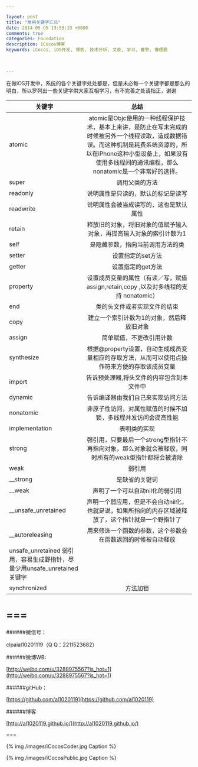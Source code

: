 ```yaml
---

layout: post
title: "常用关键字汇总"
date: 2014-05-05 13:53:19 +0800
comments: true
categories: Foundation
description: iCocos博客
keywords: iCocos, iOS开发, 博客, 技术分析, 文章, 学习, 曹黎, 曹理鹏

 

--- 
```


在做iOS开发中，系统的各个关键字处处都是，但是未必每一个关键字都是那么的明白，所以罗列出一些关键字供大家互相学习，有不完善之处请指正，谢谢




<!--more-->





| 关键字 | 总结|
| ------------- |:-----------:|
| atomic	| atomic是Objc使用的一种线程保护技术，基本上来讲，是防止在写未完成的时候被另外一个线程读取，造成数据错误。而这种机制是耗费系统资源的，所以在iPhone这种小型设备上，如果没有使用多线程间的通讯编程，那么nonatomic是一个非常好的选择。| 
| super	| 调用父类的方法| 
| readonly	| 说明属性是只读的，默认的标记是读写| 
| readwrite	| 说明属性会被当成读写的，这也是默认属性| 
| retain	| 释放旧的对象，将旧对象的值赋予输入对象，再提高输入对象的索引计数为1| 
| self| 	是隐藏参数，指向当前调用方法的类| 
| setter	| 设置指定的set方法| 
| getter	| 设置指定的get方法| 
| property| 	设置成员变量的属性（有读／写，赋值assign,retain,copy ,以及对多线程的支持 nonatomic）| 
| end	| 类的头文件或者实现文件的结束| 
| copy| 	建立一个索引计数为1的对象，然后释放旧对象 | 
| assign	| 简单赋值，不更改引用计数| 
| synthesize	| 根据@property设置，自动生成成员变量相应的存取方法，从而可以使用点操作符来方便的存取该成员变量| 
| import	| 告诉预处理器,将头文件的内容包含到本文件中| 
| dynamic	| 告诉编译器由我们自己来实现访问方法| 
| nonatomic	| 非原子性访问，对属性赋值的时候不加锁，多线程并发访问会提高性能| 
| implementation| 	表明类的实现| 
| strong	| 强引用，只要最后一个strong型指针不再指向对象，那么对象就会被释放，同时所有的weak型指针都将会被清除| 
| weak	| 弱引用| 
| __strong	| 是缺省的关键词| 
| __weak	| 声明了一个可以自动nil化的弱引用| 
| __unsafe_unretained| 	声明一个弱应用，但是不会自动nil化，也就是说，如果所指向的内存区域被释放了，这个指针就是一个野指针了| 
| __autoreleasing	| 用来修饰一个函数的参数，这个参数会在函数返回的时候被自动释放| 
| unsafe_unretained	弱引用，容易生成野指针，尽量少用unsafe_unretained关键字| 
| synchronized	| 方法加锁| 
 




===
===


######微信号：
	
clpaial10201119（Q Q：2211523682）
    
######微博WB:

[http://weibo.com/u/3288975567?is_hot=1](http://weibo.com/u/3288975567?is_hot=1)

######gitHub：


[https://github.com/al1020119](https://github.com/al1020119)
	
######博客

[http://al1020119.github.io/](http://al1020119.github.io/)

===

{% img /images/iCocosCoder.jpg Caption %}  

{% img /images/iCocosPublic.jpg Caption %}  